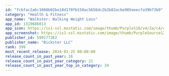 ```yaml
---
id: "fcbfac2a6c1088b02be18d170fb150ac5656dc2b2b82acbe985eeecfa39b73b9"
category: "Health & Fitness"
app_name: "Walkster: Walking Weight Loss"
app_id: 1319686013
app_icon: https://is1-ssl.mzstatic.com/image/thumb/Purple116/v4/2a/c4/c6/2ac4c60b-ceb9-a561-23e9-774abf5ff6ff/AppIcon-0-0-1x_U007emarketing-0-5-0-85-220.png/1024x1024bb.png
app_screenshot: https://is1-ssl.mzstatic.com/image/thumb/PurpleSource126/v4/fa/3c/8e/fa3c8e97-3961-22c6-fdb1-a1dc28578568/476d88f6-31b8-432b-ac69-b1c21915432c_2024-screen-1.png/1242x2688bb.png
publisher_id: 599177362
publisher_name: "Bickster LLC"
rank: 399
most_recent_release: 2024-01-25 00:00:00
release_count_in_past_year: 16
release_count_in_past_year_category: 21
release_count_in_past_year_top_in_category: 34
---
```

